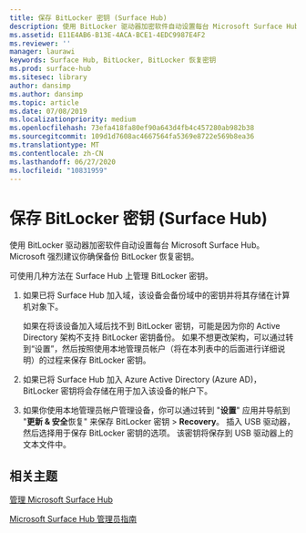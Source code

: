 ```yaml
---
title: 保存 BitLocker 密钥 (Surface Hub)
description: 使用 BitLocker 驱动器加密软件自动设置每台 Microsoft Surface Hub。 Microsoft 强烈建议你确保备份 BitLocker 恢复密钥。
ms.assetid: E11E4AB6-B13E-4ACA-BCE1-4EDC9987E4F2
ms.reviewer: ''
manager: laurawi
keywords: Surface Hub, BitLocker, BitLocker 恢复密钥
ms.prod: surface-hub
ms.sitesec: library
author: dansimp
ms.author: dansimp
ms.topic: article
ms.date: 07/08/2019
ms.localizationpriority: medium
ms.openlocfilehash: 73efa418fa80ef90a643d4fb4c457280ab982b38
ms.sourcegitcommit: 109d1d7608ac4667564fa5369e8722e569b8ea36
ms.translationtype: MT
ms.contentlocale: zh-CN
ms.lasthandoff: 06/27/2020
ms.locfileid: "10831959"
---
```

# 保存 BitLocker 密钥 (Surface Hub)


使用 BitLocker 驱动器加密软件自动设置每台 Microsoft Surface Hub。 Microsoft 强烈建议你确保备份 BitLocker 恢复密钥。

可使用几种方法在 Surface Hub 上管理 BitLocker 密钥。

1.  如果已将 Surface Hub 加入域，该设备会备份域中的密钥并将其存储在计算机对象下。

    如果在将该设备加入域后找不到 BitLocker 密钥，可能是因为你的 Active Directory 架构不支持 BitLocker 密钥备份。 如果不想更改架构，可以通过转到“设置”，然后按照使用本地管理员帐户（将在本列表中的后面进行详细说明）的过程来保存 BitLocker 密钥。

2.  如果已将 Surface Hub 加入 Azure Active Directory (Azure AD)，BitLocker 密钥将会存储在用于加入该设备的帐户下。

3.  如果你使用本地管理员帐户管理设备，你可以通过转到 "**设置**" 应用并导航到 "**更新 & 安全**恢复" 来保存 BitLocker 密钥 &gt; **Recovery**。 插入 USB 驱动器，然后选择用于保存 BitLocker 密钥的选项。 该密钥将保存到 USB 驱动器上的文本文件中。


##  <a name="related-topics"></a>相关主题

[管理 Microsoft Surface Hub](manage-surface-hub.md)

[Microsoft Surface Hub 管理员指南](surface-hub-administrators-guide.md)

 

 





